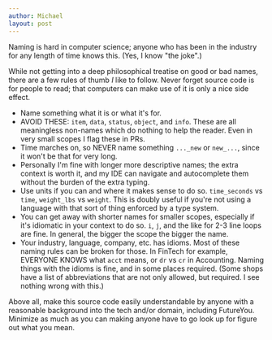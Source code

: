 ```yaml
---
author: Michael
layout: post
---
```


Naming is hard in computer science; anyone who has been in the industry for any length of
time knows this. (Yes, I know "the joke".)

While not getting into a deep philosophical treatise on good or bad names, there are a few
rules of thumb _I_ like to follow. Never forget source code is for people to read; that
computers can make use of it is only a nice side effect.

* Name something what it is or what it's for.
* AVOID THESE: `item`, `data`, `status`, `object`, and `info`. These are all meaningless
 non-names which do nothing to help the reader. Even in very small scopes I flag these
 in PRs.
* Time marches on, so NEVER name something `..._new` or `new_...`, since it won't be that
 for very long.
* Personally I'm fine with longer more descriptive names; the extra context is worth it,
 and my IDE can navigate and autocomplete them without the burden of the extra typing.
* Use units if you can and where it makes sense to do so. `time_seconds` vs `time`,
 `weight_lbs` vs `weight`. This is doubly useful if you're not using a language with
 that sort of thing enforced by a type system.
* You can get away with shorter names for smaller scopes, especially if it's idiomatic in
 your context to do so. `i`, `j`, and the like for 2-3 line loops are fine. In general,
 the bigger the scope the bigger the name.
* Your industry, language, company, etc. has idioms.  Most of these naming rules can be
  broken for those.  In FinTech for example, EVERYONE KNOWS what `acct` means, or `dr` vs
  `cr` in Accounting.  Naming things with the idioms is fine, and in some places
  required.  (Some shops have a list of abbreviations that are not only allowed, but
  required.  I see nothing wrong with this.)

Above all, make this source code easily understandable by anyone with a reasonable
background into the tech and/or domain, including FutureYou.  Minimize as much as you can
making anyone have to go look up for figure out what you mean.
